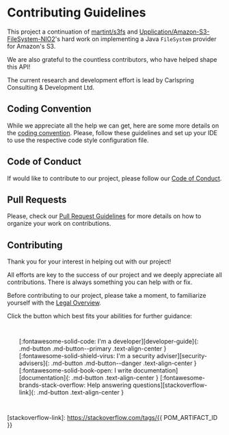 # Contributing Guidelines

This project a continuation of [martint/s3fs] and [Upplication/Amazon-S3-FileSystem-NIO2]'s hard work on implementing a
Java `FileSystem` provider for Amazon's S3. 

We are also grateful to the countless contributors, who have helped shape this API!

The current research and development effort is lead by Carlspring Consulting & Development Ltd.

## Coding Convention

While we appreciate all the help we can get, here are some more details on the [coding convention].
Please, follow these guidelines and set up your IDE to use the respective code style configuration file.

## Code of Conduct

If would like to contribute to our project, please follow our [Code of Conduct].

## Pull Requests

Please, check our [Pull Request Guidelines] for more details on how to organize your work on contributions.

## Contributing

Thank you for your interest in helping out with our project!

All efforts are key to the success of our project and we deeply appreciate all contributions. 
There is always something you can help with or fix.

Before contributing to our project, please take a moment, to familiarize yourself with the [Legal Overview].

Click the button which best fits your abilities for further guidance:
<br/>

<div class="grid-links" markdown="1" style="padding: 2em;">
[:fontawesome-solid-code: I'm a developer][developer-guide]{: .md-button .md-button--primary .text-align-center }
[:fontawesome-solid-shield-virus: I'm a security adviser][security-advisers]{: .md-button .md-button--danger .text-align-center }
[:fontawesome-solid-book-open: I write documentation][documentation]{: .md-button .text-align-center }
[:fontawesome-brands-stack-overflow: Help answering questions][stackoverflow-link]{: .md-button .text-align-center }
</div>


<!--  Please keep the empty line above! -->
[martint/s3fs]: https://github.com/martint/s3fs
[Upplication/Amazon-S3-FileSystem-NIO2]: https://github.com/Upplication/Amazon-S3-FileSystem-NIO2
[Sonarcloud]: https://sonarcloud.io/dashboard?id=org.carlspring.cloud.aws%3As3fs-nio

[chat]: https://chat.carlspring.org/channel/s3fs-nio-community
[issue tracker]: https://github.com/carlspring/s3fs-nio/issues?utf8=%E2%9C%93&q=is%3Aissue+is%3Aopen+label%3A%22help+wanted%22+label%3A%22good+first+issue%22
[Code of Conduct]: ./code-of-conduct.md
[coding convention]: ./developer-guide/coding-convention.md
[Pull Request Guidelines]: ./pull-request-guidelines.md
[who can help]: ./who-can-help-and-how.md
[Individual Contributor's License Agreement (ICLA)]: ./legal/ICLA.md
[Legal Overview]: ./legal/index.md
[developer-guide]: ./developer-guide/index.md
[security-advisers]: ./security-advisers.md
[documentation]: ./writing-documentation.md
[stackoverflow-link]: https://stackoverflow.com/tags/{{ POM_ARTIFACT_ID }}
<!-- Please keep the empty line below! -->

